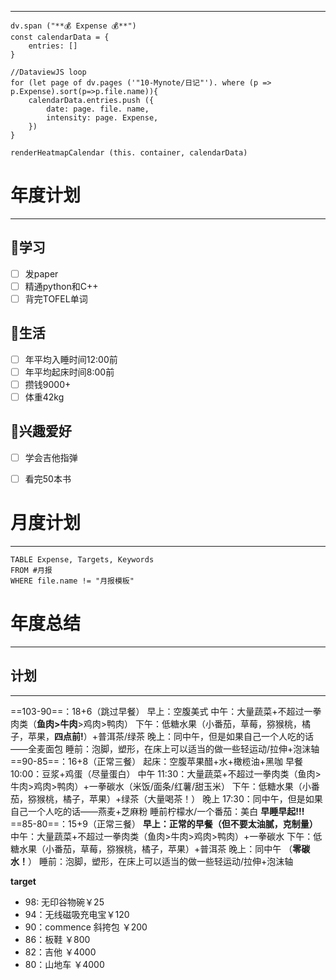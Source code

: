 ****
```dataviewjs
dv.span ("**💰 Expense 💰**") 
const calendarData = {
    entries: []
}

//DataviewJS loop
for (let page of dv.pages ('"10-Mynote/日记"'). where (p => p.Expense).sort(p=>p.file.name)){
    calendarData.entries.push ({
        date: page. file. name,    
        intensity: page. Expense,
    })
}

renderHeatmapCalendar (this. container, calendarData)
```


# 年度计划
***

## 📖学习

- [ ] 发paper
- [ ] 精通python和C++
- [ ] 背完TOFEL单词

## 🌈生活

- [ ] 年平均入睡时间12:00前
- [ ] 年平均起床时间8:00前
- [ ] 攒钱9000+
- [ ] 体重42kg

## 🔣兴趣爱好

- [ ] 学会吉他指弹
- [ ] 看完50本书


# 月度计划
***
```dataview
TABLE Expense, Targets, Keywords
FROM #月报 
WHERE file.name != "月报模板"
```

# 年度总结
***





## 计划
---

==103-90==：18+6（跳过早餐）
    早上：空腹美式
    中午：大量蔬菜+不超过一拳肉类（**鱼肉>牛肉**>鸡肉>鸭肉）
    下午：低糖水果（小番茄，草莓，猕猴桃，橘子，苹果，**四点前!**）+普洱茶/绿茶
    晚上：同中午，但是如果自己一个人吃的话——全麦面包
    睡前：泡脚，塑形，在床上可以适当的做一些轻运动/拉伸+泡沫轴
==90-85==：16+8（正常三餐）
    起床：空腹苹果醋+水+橄榄油+黑咖
    早餐 10:00：豆浆+鸡蛋（尽量蛋白）
    中午 11:30：大量蔬菜+不超过一拳肉类（鱼肉>牛肉>鸡肉>鸭肉）+一拳碳水（米饭/面条/红薯/甜玉米）
    下午：低糖水果（小番茄，猕猴桃，橘子，苹果）+绿茶（大量喝茶！）
    晚上 17:30：同中午，但是如果自己一个人吃的话——燕麦+芝麻粉
    睡前柠檬水/一个番茄：美白
    **早睡早起!!!**
==85-80==：15+9（正常三餐）
    **早上：正常的早餐（但不要太油腻，克制量）**
    中午：大量蔬菜+不超过一拳肉类（鱼肉>牛肉>鸡肉>鸭肉）+一拳碳水
    下午：低糖水果（小番茄，草莓，猕猴桃，橘子，苹果）+普洱茶
    晚上：同中午  （**零碳水！**）
    睡前：泡脚，塑形，在床上可以适当的做一些轻运动/拉伸+泡沫轴



**target**
- 98:  无印谷物碗￥25
- 94：无线磁吸充电宝￥120
- 90：commence 斜挎包 ￥200
- 86：板鞋 ￥800
- 82：吉他 ￥4000
- 80：山地车 ￥4000